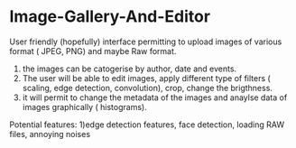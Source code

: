 # Image-Gallery-And-Editor
User friendly (hopefully) interface permitting to  upload images of various format ( JPEG, PNG) and maybe Raw format.
1) the images can be catogerise by author, date and events.
2) The user will be able to  edit images, apply different type of filters ( scaling, edge detection, convolution), crop, change the brigthness. 
3) it will permit to change the metadata of the images and anaylse data of images graphically ( histograms).

Potential features:
1)edge detection features, face detection, loading RAW files, annoying noises
